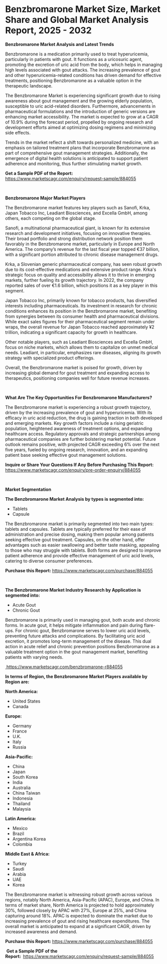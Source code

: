 <p><h1>Benzbromarone Market Size, Market Share and Global Market Analysis Report, 2025 - 2032</h1></p><p><strong>Benzbromarone Market Analysis and Latest Trends</strong></p>
<p><p>Benzbromarone is a medication primarily used to treat hyperuricemia, particularly in patients with gout. It functions as a uricosuric agent, promoting the excretion of uric acid from the body, which helps in managing high levels associated with gout attacks. The increasing prevalence of gout and other hyperuricemia-related conditions has driven demand for effective treatments, positioning Benzbromarone as a valuable option in the therapeutic landscape.</p><p>The Benzbromarone Market is experiencing significant growth due to rising awareness about gout management and the growing elderly population, susceptible to uric acid-related disorders. Furthermore, advancements in pharmaceutical formulations and the introduction of generic versions are enhancing market accessibility. The market is expected to grow at a CAGR of 10.9% during the forecast period, propelled by ongoing research and development efforts aimed at optimizing dosing regimens and minimizing side effects. </p><p>Trends in the market reflect a shift towards personalized medicine, with an emphasis on tailored treatment plans that incorporate Benzbromarone as part of comprehensive gout management strategies. Additionally, the emergence of digital health solutions is anticipated to support patient adherence and monitoring, thus further stimulating market growth.</p></p>
<p><strong>Get a Sample PDF of the Report:&nbsp;</strong> <a href="https://www.marketscagr.com/enquiry/request-sample/884055?utm_campaign=3700&utm_medium=2&utm_source=Github&utm_content=ia&utm_term=19042025&utm_id=benzbromarone">https://www.marketscagr.com/enquiry/request-sample/884055</a></p>
<p>&nbsp;</p>
<p><strong>Benzbromarone Major Market Players</strong></p>
<p><p>The Benzbromarone market features key players such as Sanofi, Krka, Japan Tobacco Inc, Leadiant Biosciences, and Excella GmbH, among others, each competing on the global stage.</p><p>Sanofi, a multinational pharmaceutical giant, is known for its extensive research and development initiatives, focusing on innovative therapies. Their broad portfolio and strong distribution network position them favorably in the Benzbromarone market, particularly in Europe and North America. The company’s revenue for the last fiscal year topped €37 billion, with a significant portion attributed to chronic disease management drugs.</p><p>Krka, a Slovenian generic pharmaceutical company, has seen robust growth due to its cost-effective medications and extensive product range. Krka's strategic focus on quality and accessibility allows it to thrive in emerging markets, further fueling its growth trajectory. In 2022, the company reported sales of over €1.6 billion, which positions it as a key player in this segment.</p><p>Japan Tobacco Inc, primarily known for tobacco products, has diversified interests including pharmaceuticals. Its investment in research for chronic conditions enhances its position in the Benzbromarone market, benefiting from synergies between its consumer health and pharmaceutical divisions. While exact sales figures for their pharmaceutical segment remain under wraps, the overall revenue for Japan Tobacco reached approximately ¥2 trillion, indicating a significant capacity for growth in healthcare.</p><p>Other notable players, such as Leadiant Biosciences and Excella GmbH, focus on niche markets, which allows them to capitalize on unmet medical needs. Leadiant, in particular, emphasizes rare diseases, aligning its growth strategy with specialized product offerings.</p><p>Overall, the Benzbromarone market is poised for growth, driven by increasing global demand for gout treatment and expanding access to therapeutics, positioning companies well for future revenue increases.</p></p>
<p>&nbsp;</p>
<p><strong>What Are The Key Opportunities For Benzbromarone Manufacturers?</strong></p>
<p><p>The Benzbromarone market is experiencing a robust growth trajectory, driven by the increasing prevalence of gout and hyperuricemia. With its efficacy in uric acid reduction, the drug is gaining traction in both developed and emerging markets. Key growth factors include a rising geriatric population, heightened awareness of treatment options, and expanding healthcare access. Regulatory approvals and strategic partnerships among pharmaceutical companies are further bolstering market potential. Future outlook remains positive, with projected CAGR exceeding 6% over the next five years, fueled by ongoing research, innovation, and an expanding patient base seeking effective gout management solutions.</p></p>
<p><strong>Inquire or Share Your Questions If Any Before Purchasing This Report:</strong> <a href="https://www.marketscagr.com/enquiry/pre-order-enquiry/884055?utm_campaign=3700&utm_medium=2&utm_source=Github&utm_content=ia&utm_term=19042025&utm_id=benzbromarone">https://www.marketscagr.com/enquiry/pre-order-enquiry/884055</a></p>
<p>&nbsp;</p>
<p><strong>Market Segmentation</strong></p>
<p><strong>The Benzbromarone Market Analysis by types is segmented into:</strong></p>
<p><ul><li>Tablets</li><li>Capsule</li></ul></p>
<p><p>The Benzbromarone market is primarily segmented into two main types: tablets and capsules. Tablets are typically preferred for their ease of administration and precise dosing, making them popular among patients seeking effective gout treatment. Capsules, on the other hand, offer advantages such as easier swallowing and better taste masking, appealing to those who may struggle with tablets. Both forms are designed to improve patient adherence and provide effective management of uric acid levels, catering to diverse consumer preferences.</p></p>
<p><strong>Purchase this Report:&nbsp;</strong><a href="https://www.marketscagr.com/purchase/884055?utm_campaign=3700&utm_medium=2&utm_source=Github&utm_content=ia&utm_term=19042025&utm_id=benzbromarone">https://www.marketscagr.com/purchase/884055</a></p>
<p>&nbsp;</p>
<p><strong>The Benzbromarone Market Industry Research by Application is segmented into:</strong></p>
<p><ul><li>Acute Gout</li><li>Chronic Gout</li></ul></p>
<p><p>Benzbromarone is primarily used in managing gout, both acute and chronic forms. In acute gout, it helps mitigate inflammation and pain during flare-ups. For chronic gout, Benzbromarone serves to lower uric acid levels, preventing future attacks and complications. By facilitating uric acid excretion, it promotes long-term management of the disease. This dual action in acute relief and chronic prevention positions Benzbromarone as a valuable treatment option in the gout management market, benefiting patients with varying needs.</p></p>
<p><a href="https://www.marketscagr.com/benzbromarone-r884055?utm_campaign=3700&utm_medium=2&utm_source=Github&utm_content=ia&utm_term=19042025&utm_id=benzbromarone">&nbsp;https://www.marketscagr.com/benzbromarone-r884055</a></p>
<p><strong>In terms of Region, the Benzbromarone Market Players available by Region are:</strong></p>
<p>
    <p> <strong> North America: </strong>
        <ul>
            <li>United States</li>
            <li>Canada</li>
        </ul>
        </p> 
    <p> <strong> Europe: </strong>
        <ul>
            <li>Germany</li>
            <li>France</li>
            <li>U.K.</li>
            <li>Italy</li>
            <li>Russia</li>
        </ul>
        </p> 
    <p> <strong> Asia-Pacific: </strong>
        <ul>
            <li>China</li>
            <li>Japan</li>
            <li>South Korea</li>
            <li>India</li>
            <li>Australia</li>
            <li>China Taiwan</li>
            <li>Indonesia</li>
            <li>Thailand</li>
            <li>Malaysia</li>
        </ul>
        </p> 
    <p> <strong> Latin America: </strong>
        <ul>
            <li>Mexico</li>
            <li>Brazil</li>
            <li>Argentina Korea</li>
            <li>Colombia</li>
        </ul>
        </p> 
    <p> <strong> Middle East & Africa: </strong>
        <ul>
            <li>Turkey</li>
            <li>Saudi</li>
            <li>Arabia</li>
            <li>UAE</li>
            <li>Korea</li>
        </ul>
    </p>
    </p>
<p><p>The Benzbromarone market is witnessing robust growth across various regions, notably North America, Asia-Pacific (APAC), Europe, and China. In terms of market share, North America is projected to hold approximately 30%, followed closely by APAC with 27%, Europe at 25%, and China capturing around 18%. APAC is expected to dominate the market due to increasing prevalence of gout and rising healthcare expenditures. The overall market is anticipated to expand at a significant CAGR, driven by increased awareness and demand.</p></p>
<p><strong>Purchase this Report: </strong><a href="https://www.marketscagr.com/purchase/884055?utm_campaign=3700&utm_medium=2&utm_source=Github&utm_content=ia&utm_term=19042025&utm_id=benzbromarone">https://www.marketscagr.com/purchase/884055</a></p>
<p>&nbsp;<strong>Get a Sample PDF of the Report:&nbsp;&nbsp;</strong><a href="https://www.marketscagr.com/enquiry/request-sample/884055?utm_campaign=3700&utm_medium=2&utm_source=Github&utm_content=ia&utm_term=19042025&utm_id=benzbromarone">https://www.marketscagr.com/enquiry/request-sample/884055</a></p>
<p><strong></strong></p>
<p><p></p><p></p><p></p></p>